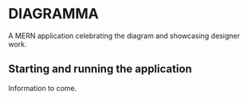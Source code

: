 # DIAGRAMMA

A MERN application celebrating the diagram and showcasing designer work.

## Starting and running the application

Information to come.
